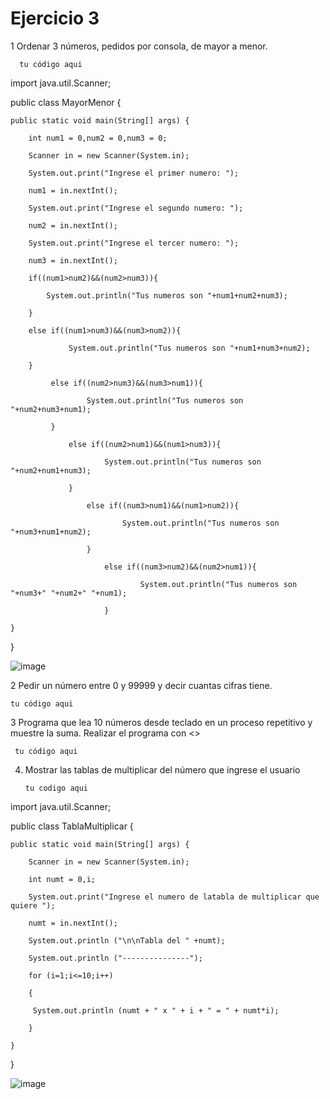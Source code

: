 # Ejercicio 3
1 Ordenar 3 números, pedidos por consola, de mayor a menor.

      tu código aqui
      
import java.util.Scanner;

public class MayorMenor {

    public static void main(String[] args) {
    
        int num1 = 0,num2 = 0,num3 = 0;
        
        Scanner in = new Scanner(System.in);
        
        System.out.print("Ingrese el primer numero: ");
        
        num1 = in.nextInt();
        
        System.out.print("Ingrese el segundo numero: ");
        
        num2 = in.nextInt();
        
        System.out.print("Ingrese el tercer numero: ");
        
        num3 = in.nextInt();
        
        if((num1>num2)&&(num2>num3)){
        
            System.out.println("Tus numeros son "+num1+num2+num3);
            
        }
        
        else if((num1>num3)&&(num3>num2)){
        
                 System.out.println("Tus numeros son "+num1+num3+num2);
                 
        }
        
             else if((num2>num3)&&(num3>num1)){
             
                     System.out.println("Tus numeros son "+num2+num3+num1);
                     
             }
             
                 else if((num2>num1)&&(num1>num3)){
                 
                         System.out.println("Tus numeros son "+num2+num1+num3);
                         
                 }
                 
                     else if((num3>num1)&&(num1>num2)){
                     
                             System.out.println("Tus numeros son "+num3+num1+num2);
                             
                     }
                     
                         else if((num3>num2)&&(num2>num1)){
                         
                                 System.out.println("Tus numeros son "+num3+" "+num2+" "+num1);
                                 
                         }   
                         
    }
    
}


![image](https://user-images.githubusercontent.com/104279605/175792576-f0124935-dc3e-49ef-8d64-7a261bc306ba.png)


2  Pedir un número entre 0 y 99999 y decir cuantas cifras tiene.

    tu código aqui

3 Programa que lea 10 números desde teclado en un proceso repetitivo y muestre la suma. Realizar el programa con <<while>>
  
     tu código aqui
  
4. Mostrar las tablas de multiplicar del número que ingrese el usuario
  
       tu codigo aqui
      
  import java.util.Scanner;
      
public class TablaMultiplicar {
      
    public static void main(String[] args) {
      
        Scanner in = new Scanner(System.in);
      
        int numt = 0,i;
      
        System.out.print("Ingrese el numero de latabla de multiplicar que quiere ");
      
        numt = in.nextInt();
      
        System.out.println ("\n\nTabla del " +numt);  
      
        System.out.println ("---------------");
      
        for (i=1;i<=10;i++)
                           
        {
                           
         System.out.println (numt + " x " + i + " = " + numt*i);
                           
        }
     
    }
}
                           
![image](https://user-images.githubusercontent.com/104279605/175793350-ae8ff6db-7d01-4c8e-bdc3-231d091bf053.png)


